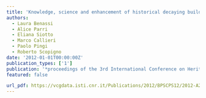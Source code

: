 ```yaml
---
title: 'Knowledge, science and enhancement of historical decaying buildings in Tuscany. The ArTeSalVa project'
authors:
  - Laura Benassi
  - Alice Parri
  - Eliana Siotto
  - Marco Callieri
  - Paolo Pingi
  - Roberto Scopigno
date: '2012-01-01T00:00:00Z'
publication_types: ['1']
publication: '*proceedings of the 3rd International Conference on Heritage and Sustainable Development*'
featured: false

url_pdf: https://vcgdata.isti.cnr.it/Publications/2012/BPSCPS12/2012-A2-035.pdf
---
```


